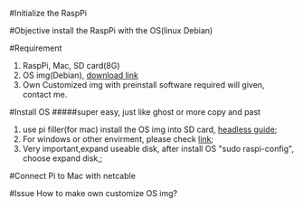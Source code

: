 #Initialize the RaspPi

#Objective
install the RaspPi with the OS(linux Debian)

#Requirement
1. RaspPi, Mac, SD card(8G)
2. OS img(Debian), [download link](https://www.raspberrypi.org/downloads/raspbian/)
3. Own Customized img with preinstall software required will given, contact me.

#Install OS
#####super easy, just like ghost or more copy and past
1. use pi filler(for mac) install the OS img into SD card, [headless guide](https://learn.adafruit.com/beaglebone-black-installing-operating-systems/mac-os-x);
2. For windows or other envirment, please check [link](http://www.tweaking4all.com/hardware/raspberry-pi/install-img-to-sd-card/);
3. Very important,expand useable disk, after install OS "sudo raspi-config", choose expand disk,;

#Connect Pi to Mac with netcable


#Issue
How to make own customize OS img?
